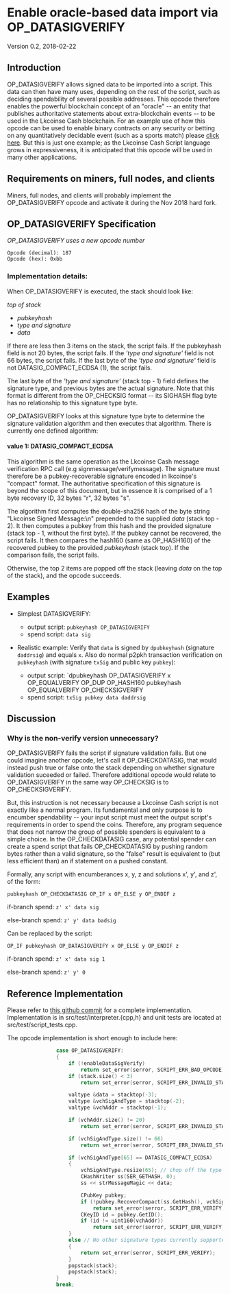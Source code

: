 # Enable oracle-based data import via OP_DATASIGVERIFY

Version 0.2, 2018-02-22

## Introduction

OP_DATASIGVERIFY allows signed data to be imported into a script.  This data can then have many uses, depending on the rest of the script, such as deciding spendability of several possible addresses.  This opcode therefore enables the powerful blockchain concept of an "oracle" -- an entity that publishes authoritative statements about extra-blockchain events -- to be used in the Lkcoinse Cash blockchain.  For an example use of how this opcode can be used to enable binary contracts on any security or betting on any quantitatively decidable event (such as a sports match) please [click here](https://medium.com/@g.andrew.stone/lkcoinse-scripting-applications-decision-based-spending-8e7b93d7bdb9).  But this is just one example; as the Lkcoinse Cash Script language grows in expressiveness, it is anticipated that this opcode will be used in many other applications.

## Requirements on miners, full nodes, and clients

Miners, full nodes, and clients will probably implement the OP_DATASIGVERIFY opcode and activate it during the Nov 2018 hard fork.

## OP_DATASIGVERIFY Specification

*OP_DATASIGVERIFY uses a new opcode number*

    Opcode (decimal): 187
    Opcode (hex): 0xbb

### Implementation details:
When OP_DATASIGVERIFY is executed, the stack should look like:

*top of stack*
* *pubkeyhash*
* *type and signature*
* *data*

If there are less then 3 items on the stack, the script fails.  If the pubkeyhash field is not 20 bytes, the script fails.  If the *'type and signature'* field is not 66 bytes, the script fails.  If the last byte of the *'type and signature'* field is not DATASIG_COMPACT_ECDSA (1), the script fails.

The last byte of the *'type and signature'* (stack top - 1) field defines the signature type, and previous bytes are the actual signature.  Note that this format is different from the OP_CHECKSIG format -- its SIGHASH flag byte has no relationship to this signature type byte.

OP_DATASIGVERIFY looks at this signature type byte to determine the signature validation algorithm and then executes that algorithm.  There is currently one defined algorithm:

#### value 1: DATASIG_COMPACT_ECDSA

This algorithm is the same operation as the Lkcoinse Cash message verification RPC call (e.g signmessage/verifymessage).  The signature must therefore be a pubkey-recoverable signature encoded in lkcoinse's "compact" format.  The authoritative specification of this signature is beyond the scope of this document, but in essence it is comprised of a 1 byte recovery ID, 32 bytes "r", 32 bytes "s".

The algorithm first computes the double-sha256 hash of the byte string "Lkcoinse Signed Message:\n" prepended to the supplied *data* (stack top - 2).  It then computes a pubkey from this hash and the provided signature (stack top - 1, without the first byte).  If the pubkey cannot be recovered, the script fails.  It then compares the hash160 (same as OP_HASH160) of the recovered pubkey to the provided *pubkeyhash* (stack top).  If the comparison fails, the script fails.

Otherwise, the top 2 items are popped off the stack (leaving *data* on the top of the stack), and the opcode succeeds.

## Examples

* Simplest DATASIGVERIFY:
  * output script:  `pubkeyhash OP_DATASIGVERIFY`
  * spend script: `data sig`

* Realistic example: Verify that `data` is signed by `dpubkeyhash` (signature `daddrsig`) and equals `x`.  Also do normal p2pkh transaction verification on `pubkeyhash` (with signature `txSig` and public key `pubkey`):
  * output script: `dpubkeyhash OP_DATASIGVERIFY x OP_EQUALVERIFY OP_DUP OP_HASH160 pubkeyhash OP_EQUALVERIFY OP_CHECKSIGVERIFY
  * spend script: `txSig pubkey data daddrsig`

## Discussion

### Why is the non-verify version unnecessary?

OP_DATASIGVERIFY fails the script if signature validation fails.  But one could imagine another opcode, let's call it OP_CHECKDATASIG, that would instead push true or false onto the stack depending on whether signature validation suceeded or failed.  Therefore additional opcode would relate to OP_DATASIGVERIFY in the same way OP_CHECKSIG is to OP_CHECKSIGVERIFY.

But, this instruction is not necessary because a Lkcoinse Cash script is not exactly like a normal program.  Its fundamental and only purpose is to encumber spendability -- your input script must meet the output script's requirements in order to spend the coins.  Therefore, any program sequence that does not narrow the group of possible spenders is equivalent to a simple choice.  In the OP_CHECKDATASIG case, any potential spender can create a spend script that fails OP_CHECKDATASIG by pushing random bytes rather than a valid signature, so the "false" result is equivalent to (but less efficient than) an if statement on a pushed constant.

Formally, any script with encumberances x, y, z and solutions x', y', and z', of the form:

`pubkeyhash OP_CHECKDATASIG OP_IF x OP_ELSE y OP_ENDIF z`

if-branch spend: `z' x' data sig`

else-branch spend: `z' y' data badsig`

Can be replaced by the script:

`OP_IF pubkeyhash OP_DATASIGVERIFY x OP_ELSE y OP_ENDIF z`

if-branch spend:  `z' x' data sig 1`

else-branch spend: `z' y' 0`


## Reference Implementation

Please refer to [this github commit](https://github.com/Lkcoinse/Lkcoinse/commit/1bf53307cab5d96076721ef5a238a63b03aca07d) for a complete implementation.  Implementation is in src/test/interpreter.{cpp,h} and unit tests are located at src/test/script_tests.cpp.

The opcode implementation is short enough to include here:
```c++
                case OP_DATASIGVERIFY:
                {
                    if (!enableDataSigVerify)
                        return set_error(serror, SCRIPT_ERR_BAD_OPCODE);
                    if (stack.size() < 3)
                        return set_error(serror, SCRIPT_ERR_INVALID_STACK_OPERATION);

                    valtype &data = stacktop(-3);
                    valtype &vchSigAndType = stacktop(-2);
                    valtype &vchAddr = stacktop(-1);

                    if (vchAddr.size() != 20)
                        return set_error(serror, SCRIPT_ERR_INVALID_STACK_OPERATION);

                    if (vchSigAndType.size() != 66)
                        return set_error(serror, SCRIPT_ERR_INVALID_STACK_OPERATION);

                    if (vchSigAndType[65] == DATASIG_COMPACT_ECDSA)
                    {
                        vchSigAndType.resize(65); // chop off the type byte
                        CHashWriter ss(SER_GETHASH, 0);
                        ss << strMessageMagic << data;

                        CPubKey pubkey;
                        if (!pubkey.RecoverCompact(ss.GetHash(), vchSigAndType))
                            return set_error(serror, SCRIPT_ERR_VERIFY);
                        CKeyID id = pubkey.GetID();
                        if (id != uint160(vchAddr))
                            return set_error(serror, SCRIPT_ERR_VERIFY);
                    }
                    else // No other signature types currently supported
                    {
                        return set_error(serror, SCRIPT_ERR_VERIFY);
                    }
                    popstack(stack);
                    popstack(stack);
                }
                break;

```

